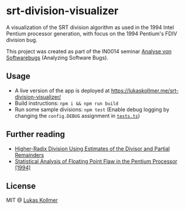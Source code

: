 # srt-division-visualizer

A visualization of the SRT division algorithm as used in the 1994 Intel Pentium processor generation, with focus on the 1994 Pentium's FDIV division bug.

This project was created as part of the IN0014 seminar [Analyse von Softwarebugs](https://campus.tum.de/tumonline/wbLv.wbShowLVDetail?pStpSpNr=950402141) (Analyzing Software Bugs).

## Usage
- A live version of the app is deployed at https://lukaskollmer.me/srt-division-visualizer/
- Build instructions: `npm i && npm run build`
- Run some sample divisions: `npm test` (Enable debug logging by changing the `config.DEBUG` assignment in [`tests.ts`](/srt/tests.ts))



## Further reading
- [Higher-Radix Division Using Estimates of the Divisor and Partial Remainders](https://files.lukaskollmer.me/925-934.pdf)
- [Statistical Analysis of Floating Point Flaw in the Pentium Processor (1994)](https://files.lukaskollmer.me/intel_whitepaper.pdf)

## License
MIT @ [Lukas Kollmer](https://lukaskollmer.me)
